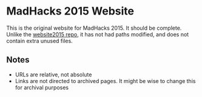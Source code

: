 # MadHacks 2015 Website

This is the original website for MadHacks 2015. It should be complete.
Unlike the [website2015 repo](https://github.com/MadHacks/website2015),
it has not had paths modified, and does not contain extra unused files.

## Notes

* URLs are relative, not absolute
* Links are not directed to archived pages. It might be wise to change this
  for archival purposes 
